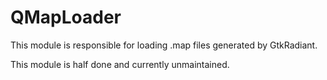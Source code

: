 # QMapLoader

This module is responsible for loading .map files generated by GtkRadiant.

This module is half done and currently unmaintained.
